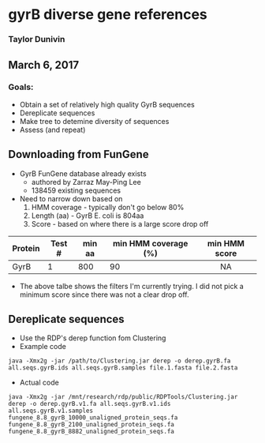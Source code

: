 # gyrB diverse gene references
### Taylor Dunivin
## March 6, 2017
### Goals: 
* Obtain a set of relatively high quality GyrB sequences
* Dereplicate sequences
* Make tree to detemine diversity of sequences
* Assess (and repeat)

## Downloading from FunGene
* GyrB FunGene database already exists
  * authored by Zarraz May-Ping Lee
  * 138459 existing sequences
* Need to narrow down based on
  1. HMM coverage - typically don't go below 80%
  2. Length (aa) - GyrB E. coli is 804aa
  3. Score - based on where there is a large score drop off

| Protein | Test # | min aa | min HMM coverage (%) | min HMM score |
| --------- | ----- | ---------- | --------- | :-----: |
| GyrB | 1 | 800 | 90 | NA |

* The above talbe shows the filters I'm currently trying. I did not pick a minimum score since there was not a clear drop off. 

## Dereplicate sequences
* Use the RDP's derep function fom Clustering
* Example code

```
java -Xmx2g -jar /path/to/Clustering.jar derep -o derep.gyrB.fa all.seqs.gyrB.ids all.seqs.gyrB.samples file.1.fasta file.2.fasta 
```
* Actual code
```
java -Xmx2g -jar /mnt/research/rdp/public/RDPTools/Clustering.jar derep -o derep.gyrB.v1.fa all.seqs.gyrB.v1.ids all.seqs.gyrB.v1.samples fungene_8.8_gyrB_10000_unaligned_protein_seqs.fa fungene_8.8_gyrB_2100_unaligned_protein_seqs.fa fungene_8.8_gyrB_8882_unaligned_protein_seqs.fa 
```
